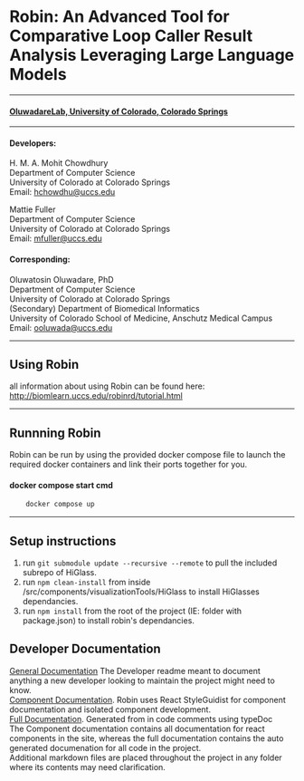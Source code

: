 # Robin:  An Advanced Tool for Comparative Loop Caller Result Analysis Leveraging Large Language Models
***
#### [OluwadareLab, University of Colorado, Colorado Springs](https://uccs-bioinformatics.com/)
***
#### Developers:
H. M. A. Mohit Chowdhury<br>
Department of Computer Science<br>
University of Colorado at Colorado Springs<br>
Email: hchowdhu@uccs.edu<br>

Mattie Fuller<br>
Department of Computer Science<br>
University of Colorado at Colorado Springs<br>
Email: mfuller@uccs.edu<br>

#### Corresponding:
Oluwatosin Oluwadare, PhD<br>
Department of Computer Science<br>
University of Colorado at Colorado Springs<br>
(Secondary) Department of Biomedical Informatics<br>
University of Colorado School of Medicine, Anschutz Medical Campus<br>
Email: ooluwada@uccs.edu<br>
***

## Using Robin
all information about using Robin can be found here: http://biomlearn.uccs.edu/robinrd/tutorial.html
***

## Runnning Robin
Robin can be run by using the provided docker compose file to launch the required docker containers and link their ports together for you.
#### docker compose start cmd
```bash 
    docker compose up
```
***
## Setup instructions

1) run ```git submodule update --recursive --remote``` to pull the included subrepo of HiGlass.
2) run ```npm clean-install``` from inside /src/components/visualizationTools/HiGlass to install HiGlasses dependancies.
3) run ```npm install``` from the root of the project (IE: folder with package.json) to install robin's dependancies.


## Developer Documentation
[General Documentation](https://github.com/OluwadareLab/Robin/blob/1fe34be81b1bb7cb65f8c2e97213f2fbfd76a286/DEV_README.md) The Developer readme meant to document anything a new developer looking to maintain the project might need to know.  
[Component Documentation](http://biomlearn.uccs.edu/robin/styleguide/index.html). Robin uses React StyleGuidist for component documentation and isolated component development.    
[Full Documentation](http://biomlearn.uccs.edu/robin/docs/). Generated from in code comments using typeDoc    
The Component documentation contains all documentation for react components in the site, whereas the full documentation contains the auto generated documenation for all code in the project.    
Additional markdown files are placed throughout the project in any folder where its contents may need clarification.  

















